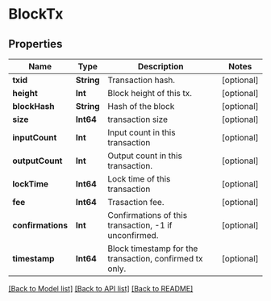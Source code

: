 # BlockTx

## Properties
Name | Type | Description | Notes
------------ | ------------- | ------------- | -------------
**txid** | **String** | Transaction hash. | [optional] 
**height** | **Int** | Block height of this tx. | [optional] 
**blockHash** | **String** | Hash of the block | [optional] 
**size** | **Int64** | transaction size | [optional] 
**inputCount** | **Int** | Input count in this transaction | [optional] 
**outputCount** | **Int** | Output count in this transaction. | [optional] 
**lockTime** | **Int64** | Lock time of this transaction | [optional] 
**fee** | **Int64** | Trasaction fee. | [optional] 
**confirmations** | **Int** | Confirmations of this transaction, -1 if unconfirmed. | [optional] 
**timestamp** | **Int64** | Block timestamp for the transaction, confirmed tx only. | [optional] 

[[Back to Model list]](../README.md#documentation-for-models) [[Back to API list]](../README.md#documentation-for-api-endpoints) [[Back to README]](../README.md)


